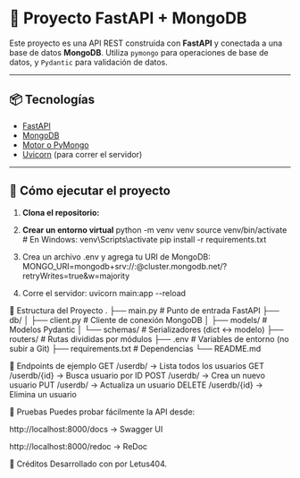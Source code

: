 # 🚀 Proyecto FastAPI + MongoDB

Este proyecto es una API REST construida con **FastAPI** y conectada a una base de datos **MongoDB**. Utiliza `pymongo` para operaciones de base de datos, y `Pydantic` para validación de datos.

---

## 📦 Tecnologías

- [FastAPI](https://fastapi.tiangolo.com/)
- [MongoDB](https://www.mongodb.com/)
- [Motor o PyMongo](https://pymongo.readthedocs.io/)
- [Uvicorn](https://www.uvicorn.org/) (para correr el servidor)

---

## 🚀 Cómo ejecutar el proyecto

1. **Clona el repositorio:**

2. **Crear un entorno virtual**
python -m venv venv
source venv/bin/activate   # En Windows: venv\Scripts\activate
pip install -r requirements.txt

3. Crea un archivo .env y agrega tu URI de MongoDB:
   MONGO_URI=mongodb+srv://<usuario>:<password>@cluster.mongodb.net/?retryWrites=true&w=majority

4. Corre el servidor:
  uvicorn main:app --reload


📁 Estructura del Proyecto
.
├── main.py                # Punto de entrada FastAPI
├── db/
│   ├── client.py          # Cliente de conexión MongoDB
│   ├── models/            # Modelos Pydantic
│   └── schemas/           # Serializadores (dict <-> modelo)
├── routers/               # Rutas divididas por módulos
├── .env                   # Variables de entorno (no subir a Git)
├── requirements.txt       # Dependencias
└── README.md


📮 Endpoints de ejemplo
GET    /userdb/               -> Lista todos los usuarios
GET    /userdb/{id}           -> Busca usuario por ID
POST   /userdb/               -> Crea un nuevo usuario
PUT    /userdb/               -> Actualiza un usuario
DELETE /userdb/{id}           -> Elimina un usuario


🧪 Pruebas
Puedes probar fácilmente la API desde:

http://localhost:8000/docs → Swagger UI

http://localhost:8000/redoc → ReDoc


📌 Créditos
Desarrollado con por Letus404.
